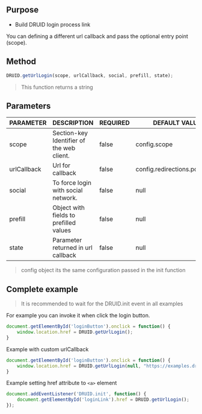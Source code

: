 ## Purpose

- Build DRUID login process link

You can defining a different url callback and pass the optional entry point (scope).

## Method

```javascript
DRUID.getUrlLogin(scope, urlCallback, social, prefill, state);
```
> This function returns a string

## Parameters

| PARAMETER   | DESCRIPTION                               | REQUIRED | DEFAULT VALUE                 |
|-------------|-------------------------------------------|----------|-------------------------------|
| scope       | Section-key Identifier of the web client. | false    | config.scope                  |
| urlCallback | Url for callback                          | false    | config.redirections.postLogin |
| social      | To force login with social network.       | false    | null                          |
| prefill     | Object with fields to prefilled values    | false    | null                          |
| state       | Parameter returned in url callback        | false    | null                          |

> config object its the same configuration passed in the init function

## Complete example

> It is recommended to wait for the DRUID.init event in all examples

For example you can invoke it when click the login button. 

```javascript
document.getElementById('loginButton').onclick = function() {
	window.location.href = DRUID.getUrlLogin();
}
```

Example with custom urlCallback
```javascript
document.getElementById('loginButton').onclick = function() {
	window.location.href = DRUID.getUrlLogin(null, "https://examples.dru-id.com/myalternativecallback");
}
```

Example setting href attribute to `<a>` element
```javascript
document.addEventListener('DRUID.init', function() {
	document.getElementById('loginLink').href = DRUID.getUrlLogin();
});
```
